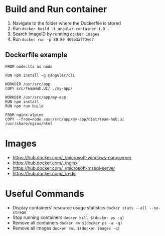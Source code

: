 # Build and Run container

1. Navigate to the folder where the Dockerfile is stored
2. Run ```docker build -t angular-container:1.0 .```
3. Search ImageID by running ```docker images```
4. Run ```docker run -p 80:80 469b3a773ed7```

## Dockerfile example
```
FROM node:lts as node

RUN npm install -g @angular/cli

WORKDIR /usr/src/app
COPY src/TeamHub.UI/ ./my-app/

WORKDIR /usr/src/app/my-app
RUN npm install
RUN npm run build

FROM nginx:alpine
COPY --from=node /usr/src/app/my-app/dist/team-hub.ui /usr/share/nginx/html
```
# Images
- https://hub.docker.com/_/microsoft-windows-nanoserver
- https://hub.docker.com/_/nginx
- https://hub.docker.com/_/microsoft-mssql-server
- https://hub.docker.com/_/redis


# Useful Commands

- Display containers' resource usage statistics ```docker stats --all --no-stream```
- Stop running containers ```docker kill $(docker ps -q)```
- Remove all containers ```docker rm $(docker ps -a -q)```
- Remove all images ```docker rmi $(docker images -q)```
